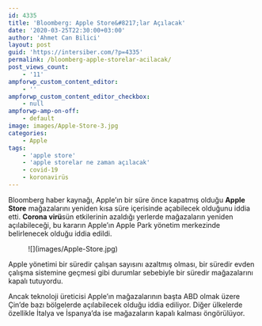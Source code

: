 ```yaml
---
id: 4335
title: 'Bloomberg: Apple Store&#8217;lar Açılacak'
date: '2020-03-25T22:30:00+03:00'
author: 'Ahmet Can Bilici'
layout: post
guid: 'https://intersiber.com/?p=4335'
permalink: /bloomberg-apple-storelar-acilacak/
post_views_count:
    - '11'
ampforwp_custom_content_editor:
    - ''
ampforwp_custom_content_editor_checkbox:
    - null
ampforwp-amp-on-off:
    - default
image: images/Apple-Store-3.jpg
categories:
    - Apple
tags:
    - 'apple store'
    - 'apple storelar ne zaman açılacak'
    - covid-19
    - koronavirüs
---
```


Bloomberg haber kaynağı, Apple’ın bir süre önce kapatmış olduğu **Apple Store** mağazalarını yeniden kısa süre içerisinde açabilecek olduğunu iddia etti. **Corona virü**sün etkilerinin azaldığı yerlerde mağazaların yeniden açılabileceği, bu kararın Apple’ın Apple Park yönetim merkezinde belirlenecek olduğu iddia edildi.

<figure class="wp-block-image size-full">![](images/Apple-Store.jpg)</figure>Apple yönetimi bir süredir çalışan sayısını azaltmış olması, bir süredir evden çalışma sistemine geçmesi gibi durumlar sebebiyle bir süredir mağazalarını kapalı tutuyordu.

Ancak teknoloji üreticisi Apple’ın mağazalarının başta ABD olmak üzere Çin’de bazı bölgelerde açılabilecek olduğu iddia ediliyor. Diğer ülkelerde özellikle İtalya ve İspanya’da ise mağazaların kapalı kalması öngörülüyor.